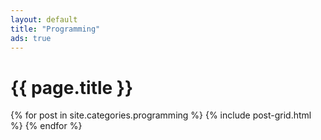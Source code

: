 ```yaml
---
layout: default
title: "Programming"
ads: true
---
```

<div id="main " role="main" class="fadin">
  <div class="wrap">
      <div class="page-title">
          <h1>{{ page.title }}</h1>
      </div>
      <div class="archive-wrap">
      <div class="tiles">
        {% for post in site.categories.programming %}
          {% include post-grid.html %}
        {% endfor %}
      </div><!-- /.tiles -->
    </div>
  </div>
</div>
